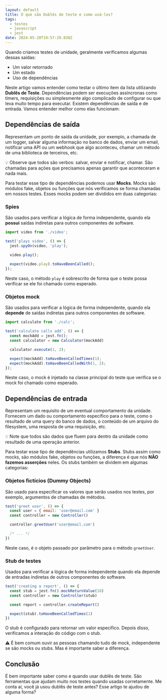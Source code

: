 ```yaml
---
layout: default
title: O que são Dublês de teste e como usá-los?
tags:
  - testes
  - javascript
  - jest
date: 2024-05-20T19:57:29.038Z
---
```

Quando criamos testes de unidade, geralmente verificamos algumas dessas saídas:

- Um valor retornado
- Um estado
- Uso de dependências

Neste artigo vamos entender como testar o último item da lista utilizando **Dublês de Teste**. Dependências podem ser execuções assíncronas como timers, requisições ou simplesmente algo complicado de configurar ou que leva muito tempo para executar. Existem dependências de saída e de entrada. Vamos entender melhor como elas funcionam:

## Dependências de saída

Representam um ponto de saída da unidade, por exemplo, a chamada de um logger, salvar alguma informação no banco de dados, enviar um email, notificar uma API ou um webhook que algo aconteceu, chamar um método de uma biblioteca de terceiros, etc.

<aside>
💡 Observe que todos são verbos: salvar, enviar e notificar, chamar. São chamadas para ações que precisamos apenas garantir que aconteceram e nada mais.

</aside>

Para testar esse tipo de dependências podemos usar **Mocks**. Mocks são módulos fake, objetos ou funções que nós verificamos se forma chamadas em nossos testes. Esses mocks podem ser divididos em duas categorias:

### Spies

São usados para verificar a lógica de forma independente, quando ela **possui** saídas indiretas para outros componentes de software.

```jsx
import video from './video';

test('plays video', () => {
  jest.spyOn(video, 'play');
  
  video.play();

  expect(video.play).toHaveBeenCalled();
});
```

Neste caso, o método `play` é sobrescrito de forma que o teste possa verificar se ele foi chamado como esperado.

### Objetos mock

São usados para verificar a lógica de forma independente, quando ela **depende** de saídas indiretas para outros componentes de software.

```jsx
import calculate from './calc';

test('calculate calls add', () => {
  const mockAdd = jest.fn();
  const calculator = new Calculator(mockAdd)

  calculator.execute(1, 2);

  expect(mockAdd).toHaveBeenCalledTimes(1);
  expect(mockAdd).toHaveBeenCalledWith(1, 2);
});
```

Neste caso, o mock é injetado na classe principal do teste que verifica se o mock foi chamado como esperado.

## Dependências de entrada

Representam um requisito de um eventual comportamento da unidade. Fornecem um dado ou comportamento específico para o teste, como o resultado de uma query do banco de dados, o conteúdo de um arquivo do filesystem, uma resposta de uma requisição, etc.

<aside>
💡 Note que todos são dados que fluem para dentro da unidade como resultado de uma operação anterior.

</aside>

Para testar esse tipo de dependências utilizamos **Stubs**. Stubs assim como mocks, são módulos fake, objetos ou funções, a diferença é que nós **NÃO fazemos asserções** neles. Os stubs também se dividem em algumas categorias:

### Objetos fictícios (Dummy Objects)

São usado para especificar os valores que serão usados nos testes, por exemplo, argumentos de chamadas de métodos.

```jsx
test('greet user', () => {
  const user = { email: 'user@email.com' }
  const controller = new Controller()

  controller.greetUser('user@email.com')

  /* ... */
})
```

Neste caso, é o objeto passado por parâmetro para o método `greetUser`.

### Stub de testes

Usados para verificar a lógica de forma independente quando ela depende de entradas indiretas de outros componentes do software.

```jsx
test('creating a report', () => {
  const stub = jest.fn().mockReturnValue(10)
  const controller = new Controller(stub)

  const report = controller.createReport()

  expect(stub).toHaveBeenCalledTimes(1)
})
```

O stub é configurado para retornar um valor específico. Depois disso, verificamos a interação do código com o stub.

<aside>
⚠️ É bem comum ouvir as pessoas chamando tudo de mock, independente se são mocks ou stubs. Mas é importante saber a diferença.

</aside>

## Conclusão

É bem importante saber como e quando usar dublês de teste. São ferramentas que ajudam muito nos testes quando usadas corretamente. Me conta aí, você já usou dublês de teste antes? Esse artigo te ajudou de alguma forma?